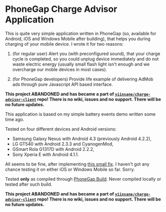 # PhoneGap Charge Advisor Application

This is quite very simple application written in PhoneGap (so, available for Android, iOS and Windows Mobile after building), that helps you during charging of your mobile device. I wrote it for two reasons:

1. (for regular user) Alert you (with preconfigured sound), that your charge cycle is completed, so you could unplug device immediately and do not waste electric energy (usually small flash light isn't enough and we overcharge our moble devices in most cases).

2. (for PhoneGap developers) Provide life example of delivering AdMob ads through pure Javascript API based interface.

**This project ABANDONED and has became a part of [`yiinsane/charge-advisor-client`](https://github.com/yiinsane/charge-advisor-client) repo! There is no wiki, issues and no support. There will be no future updates.**
 
This application is based on my simple battery events demo written some time ago.

Tested on four different devices and Android versions:

- Samsung Galaxy Nexus with Android 4.3 (previously Android 4.2.2),
- LG GT540 with Android 2.3.3 and CyanogenMod, 
- GSmart Rola G1317D with Android 2.2.2,
- Sony Xperia E with Android 4.1.1.

All seems to be fine, after implementing [this small fix](https://github.com/phonegap/build/issues/178#issuecomment-24287410). I haven't got any chance testing it on either iOS or Windows Mobile so far. Sorry.

Tested **only** as compiled through [PhoneGap Build](http://build.phonegap.com). Never compiled locally or tested after such build.

**This project ABANDONED and has became a part of [`yiinsane/charge-advisor-client`](https://github.com/yiinsane/charge-advisor-client) repo! There is no wiki, issues and no support. There will be no future updates.**

